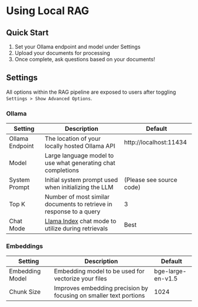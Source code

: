 # Using Local RAG

## Quick Start

1. Set your Ollama endpoint and model under Settings
2. Upload your documents for processing
3. Once complete, ask questions based on your documents!

## Settings

All options within the RAG pipeline are exposed to users after toggling `Settings > Show Advanced Options`.

### Ollama

| Setting           | Description                                                            | Default                       |
|-------------------|------------------------------------------------------------------------|-------------------------------|
| Ollama Endpoint   | The location of your locally hosted Ollama API                         | http://localhost:11434        |
| Model             | Large language model to use what generating chat completions           |                               |
| System Prompt     | Initial system prompt used when initializing the LLM                   | (Please see source code)      |
| Top K             | Number of most similar documents to retrieve in response to a query    | 3                             |
| Chat Mode         | [Llama Index](#) chat mode to utilize during retrievals                | Best                          |

### Embeddings

| Setting           | Description                                                             | Default               |
|-------------------|-------------------------------------------------------------------------|-----------------------|
| Embedding Model   | Embedding model to be used for vectorize your files                     | bge-large-en-v1.5     |
| Chunk Size        | Improves embedding precision by focusing on smaller text portions       | 1024                  |